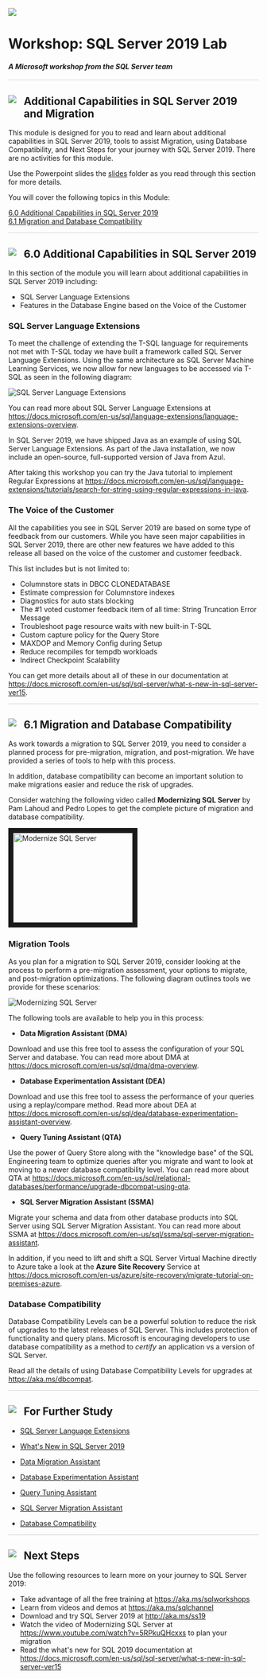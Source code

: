 ![](.../graphics/microsoftlogo.png)

# Workshop: SQL Server 2019 Lab

#### <i>A Microsoft workshop from the SQL Server team</i>

<p style="border-bottom: 1px solid lightgrey;"></p>

<h2><img style="float: left; margin: 0px 15px 15px 0px;" src="https://github.com/microsoft/sqlworkshops/blob/master/graphics/textbubble.png?raw=true"><b>     Additional Capabilities in SQL Server 2019 and Migration</b></h2>

This module is designed for you to read and learn about additional capabilities in SQL Server 2019, tools to assist Migration, using Database Compatibility, and Next Steps for your journey with SQL Server 2019. There are no activities for this module.

Use the Powerpoint slides the [slides](https://github.com/microsoft/sqlworkshops/tree/master/sql2019lab/slides) folder as you read through this section for more details.

You will cover the following topics in this Module:

<dl>

<dt><a href="#6-0">6.0 Additional Capabilities in SQL Server 2019</a></dt>
<dt><a href="#6-1">6.1 Migration and Database Compatibility</a></dt>
   
</dl>

<p style="border-bottom: 1px solid lightgrey;"></p>

<h2><img style="float: left; margin: 0px 15px 15px 0px;" src="https://github.com/microsoft/sqlworkshops/blob/master/graphics/pencil2.png?raw=true"><b><a name="6-0">     6.0 Additional Capabilities in SQL Server 2019</a></b></h2>

In this section of the module you will learn about additional capabilities in SQL Server 2019 including:

- SQL Server Language Extensions
- Features in the Database Engine based on the Voice of the Customer

<h3><b><a name="langext">SQL Server Language Extensions</a></b></h3>

To meet the challenge of extending the T-SQL language for requirements not met with T-SQL today we have built a framework called SQL Server Language Extensions. Using the same architecture as SQL Server Machine Learning Services, we now allow for new languages to be accessed via T-SQL as seen in the following diagram:

![SQL Server Language Extensions](../graphics/SQL_Language_Extensions.jpg)

You can read more about SQL Server Language Extensions at https://docs.microsoft.com/en-us/sql/language-extensions/language-extensions-overview.

In SQL Server 2019, we have shipped Java as an example of using SQL Server Language Extensions. As part of the Java installation, we now include an open-source, full-supported version of Java from Azul. 

After taking this workshop you can try the Java tutorial to implement Regular Expressions at https://docs.microsoft.com/en-us/sql/language-extensions/tutorials/search-for-string-using-regular-expressions-in-java. 

<h3><b><a name="voicecustomer">The Voice of the Customer</a></b></h3>

All the capabilities you see in SQL Server 2019 are based on some type of feedback from our customers. While you have seen major capabilities in SQL Server 2019, there are other new features we have added to this release all based on the voice of the customer and customer feedback.

This list includes but is not limited to:

- Columnstore stats in DBCC CLONEDATABASE
- Estimate compression for Columnstore indexes
- Diagnostics for auto stats blocking
- The #1 voted customer feedback item of all time: String Truncation Error Message
- Troubleshoot page resource waits with new built-in T-SQL
- Custom capture policy for the Query Store
- MAXDOP and Memory Config during Setup
- Reduce recompiles for tempdb workloads
- Indirect Checkpoint Scalability

You can get more details about all of these in our documentation at https://docs.microsoft.com/en-us/sql/sql-server/what-s-new-in-sql-server-ver15.

<p style="border-bottom: 1px solid lightgrey;"></p>

<h2><img style="float: left; margin: 0px 15px 15px 0px;" src="https://github.com/microsoft/sqlworkshops/blob/master/graphics/pencil2.png?raw=true"><b><a name="6-0">     6.1 Migration and Database Compatibility</a></b></h2>

As work towards a migration to SQL Server 2019, you need to consider a planned process for pre-migration, migration, and post-migration. We have provided a series of tools to help with this process.

In addition, database compatibility can become an important solution to make migrations easier and reduce the risk of upgrades.

Consider watching the following video called **Modernizing SQL Server** by Pam Lahoud and Pedro Lopes to get the complete picture of migration and database compatibility.

<a href="http://www.youtube.com/watch?feature=player_embedded&v=5RPkuQHcxxs
" target="_blank"><img src="http://img.youtube.com/vi/5RPkuQHcxxs/0.jpg" 
alt="Modernize SQL Server" width="240" height="180" border="10" /></a>

<h3><b><a name="langext">Migration Tools</a></b></h3>

As you plan for a migration to SQL Server 2019, consider looking at the process to perform a pre-migration assessment, your options to migrate, and post-migration optimizations. The following diagram outlines tools we provide for these scenarios:

![Modernizing SQL Server](../graphics/Modernizing_SQL_Server.jpg)

The following tools are available to help you in this process:

- **Data Migration Assistant (DMA)**

Download and use this free tool to assess the configuration of your SQL Server and database. You can read more about DMA at https://docs.microsoft.com/en-us/sql/dma/dma-overview.

- **Database Experimentation Assistant (DEA)**

Download and use this free tool to assess the performance of your queries using a replay/compare method. Read more about DEA at https://docs.microsoft.com/en-us/sql/dea/database-experimentation-assistant-overview.

- **Query Tuning Assistant (QTA)**

Use the power of Query Store along with the "knowledge base" of the SQL Engineering team to optimize queries after you migrate and want to look at moving to a newer database compatibility level. You can read more about QTA at https://docs.microsoft.com/en-us/sql/relational-databases/performance/upgrade-dbcompat-using-qta.

- **SQL Server Migration Assistant (SSMA)**

Migrate your schema and data from other database products into SQL Server using SQL Server Migration Assistant. You can read more about SSMA at https://docs.microsoft.com/en-us/sql/ssma/sql-server-migration-assistant.

In addition, if you need to lift and shift a SQL Server Virtual Machine directly to Azure take a look at the **Azure Site Recovery** Service at https://docs.microsoft.com/en-us/azure/site-recovery/migrate-tutorial-on-premises-azure.

<h3><b><a name="voicecustomer">Database Compatibility</a></b></h3>

Database Compatibility Levels can be a powerful solution to reduce the risk of upgrades to the latest releases of SQL Server. This includes protection of functionality and query plans. Microsoft is encouraging developers to use database compatibility as a method to *certify* an application vs a version of SQL Server.

Read all the details of using Database Compatibility Levels for upgrades at https://aka.ms/dbcompat.

<p style="border-bottom: 1px solid lightgrey;"></p>


<h2><img style="float: left; margin: 0px 15px 15px 0px;" src="https://github.com/microsoft/sqlworkshops/blob/master/graphics/owl.png?raw=true"><b>     For Further Study</b></h2>

- [SQL Server Language Extensions](https://docs.microsoft.com/en-us/sql/dma/dma-overview)

- [What's New in SQL Server 2019](https://docs.microsoft.com/en-us/sql/sql-server/what-s-new-in-sql-server-ver15)

- [Data Migration Assistant](https://docs.microsoft.com/en-us/sql/dma/dma-overview)
 
- [Database Experimentation Assistant](https://docs.microsoft.com/en-us/sql/dea/database-experimentation-assistant-overview)

- [Query Tuning Assistant](https://docs.microsoft.com/en-us/sql/relational-databases/performance/upgrade-dbcompat-using-qta)

- [SQL Server Migration Assistant](https://docs.microsoft.com/en-us/sql/ssma/sql-server-migration-assistant)

- [Database Compatibility](https://aka.ms/dbcompat)

<p style="border-bottom: 1px solid lightgrey;"></p>

<h2><img style="float: left; margin: 0px 15px 15px 0px;" src="https://github.com/microsoft/sqlworkshops/blob/master/graphics/geopin.png?raw=true"><b>     Next Steps</b></h2>

Use the following resources to learn more on your journey to SQL Server 2019:

- Take advantage of all the free training at https://aka.ms/sqlworkshops
- Learn from videos and demos at https://aka.ms/sqlchannel
- Download and try SQL Server 2019 at http://aka.ms/ss19
- Watch the video of Modernizing SQL Server at https://www.youtube.com/watch?v=5RPkuQHcxxs to plan your migration
- Read the what's new for SQL 2019 documentation at https://docs.microsoft.com/en-us/sql/sql-server/what-s-new-in-sql-server-ver15

